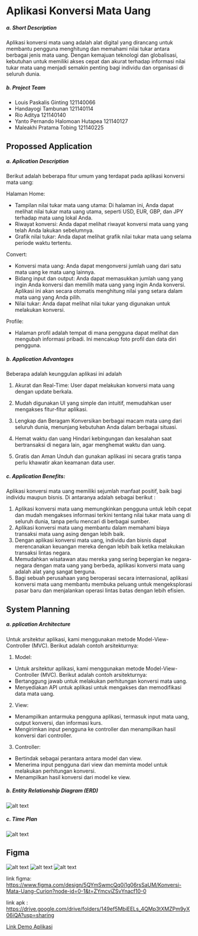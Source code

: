 # Aplikasi Konversi Mata Uang

##### a. Short Description

Aplikasi konversi mata uang adalah alat digital yang dirancang untuk membantu pengguna menghitung dan memahami nilai tukar antara berbagai jenis mata uang. Dengan kemajuan teknologi dan globalisasi, kebutuhan untuk memiliki akses cepat dan akurat terhadap informasi nilai tukar mata uang menjadi semakin penting bagi individu dan organisasi di seluruh dunia.


##### b. Project Team
- Louis Paskalis Ginting 121140066
- Handayogi Tambunan 121140114
- Rio Aditya 121140140
- Yanto Pernando Halomoan Hutapea 121140127
- Maleakhi Pratama Tobing 121140225

## Propossed Application
##### a. Aplication Description
Berikut adalah beberapa fitur umum yang terdapat pada aplikasi konversi mata uang:

Halaman Home:
- Tampilan nilai tukar mata uang utama: Di halaman ini, Anda dapat melihat nilai tukar mata uang utama, seperti USD, EUR, GBP, dan JPY terhadap mata uang lokal Anda.
- Riwayat konversi: Anda dapat melihat riwayat konversi mata uang yang telah Anda lakukan sebelumnya.
- Grafik nilai tukar: Anda dapat melihat grafik nilai tukar mata uang selama periode waktu tertentu.

Convert:
- Konversi mata uang: Anda dapat mengonversi jumlah uang dari satu mata uang ke mata uang lainnya.
- Bidang input dan output: Anda dapat memasukkan jumlah uang yang ingin Anda konversi dan memilih mata uang yang ingin Anda konversi. Aplikasi ini akan secara otomatis menghitung nilai yang setara dalam mata uang yang Anda pilih.
- Nilai tukar: Anda dapat melihat nilai tukar yang digunakan untuk melakukan konversi.

Profile: 
- Halaman profil adalah tempat di mana pengguna dapat melihat dan mengubah informasi pribadi. Ini mencakup foto profil dan data diri pengguna.

##### b. Application Advantages
Beberapa adalah keunggulan aplikasi ini adalah 

1. Akurat dan Real-Time:
User dapat melakukan konversi mata uang dengan update berkala.

2. Mudah digunakan
UI yang simple dan intuitif, memudahkan user mengakses fitur-fitur aplikasi.

3. Lengkap dan Beragam
Konversikan berbagai macam mata uang dari seluruh dunia, menunjang kebutuhan Anda dalam berbagai situasi.

4. Hemat waktu dan uang
Hindari kebingungan dan kesalahan saat bertransaksi di negara lain, agar menghemat waktu dan uang.

5. Gratis dan Aman
Unduh dan gunakan aplikasi ini secara gratis tanpa perlu khawatir akan keamanan data user.

##### c. Application Benefits:
Aplikasi konversi mata uang memiliki sejumlah manfaat positif, baik bagi individu maupun bisnis. Di antaranya adalah sebagai berikut :

1. Aplikasi konversi mata uang memungkinkan pengguna untuk lebih cepat dan mudah mengakses informasi terkini tentang nilai tukar mata uang di seluruh dunia, tanpa perlu mencari di berbagai sumber.
2. Aplikasi konversi mata uang membantu dalam memahami biaya transaksi mata uang asing dengan lebih baik.
3. Dengan aplikasi konversi mata uang, individu dan bisnis dapat merencanakan keuangan mereka dengan lebih baik ketika melakukan transaksi lintas negara.
4. Memudahkan wisatawan atau mereka yang sering bepergian ke negara-negara dengan mata uang yang berbeda, aplikasi konversi mata uang adalah alat yang sangat berguna.
5. Bagi sebuah perusahaan yang beroperasi secara internasional, aplikasi konversi mata uang membantu membuka peluang untuk mengeksplorasi pasar baru dan menjalankan operasi lintas batas dengan lebih efisien.

## System Planning
##### a. pplication Architecture
Untuk arsitektur aplikasi, kami menggunakan metode Model-View-Controller (MVC). Berikut adalah contoh arsitekturnya:

 1. Model:
- Untuk arsitektur aplikasi, kami menggunakan metode Model-View-Controller (MVC). Berikut adalah contoh arsitekturnya:
- Bertanggung jawab untuk melakukan perhitungan konversi mata uang.
- Menyediakan API untuk aplikasi untuk mengakses dan memodifikasi data mata uang.

2. View:
- Menampilkan antarmuka pengguna aplikasi, termasuk input mata uang, output konversi, dan informasi kurs.
- Mengirimkan input pengguna ke controller dan menampilkan hasil konversi dari controller.

3. Controller:
- Bertindak sebagai perantara antara model dan view.
- Menerima input pengguna dari view dan meminta model untuk melakukan perhitungan konversi.
- Menampilkan hasil konversi dari model ke view.

##### b. Entity Relationship Diagram (ERD)
![alt text](https://github.com/xxxgoy/Curion/blob/master/ERD%20konversi.png)

##### c. Time Plan
![alt text](https://github.com/xxxgoy/Curion/blob/master/time%20plan.JPG)

## Figma
![alt text](https://github.com/xxxgoy/Curion/blob/master/1.png)
![alt text](https://github.com/xxxgoy/Curion/blob/master/2.png)
![alt text](https://github.com/xxxgoy/Curion/blob/master/3.png)

link figma: https://www.figma.com/design/5QYmSwmcQq0i1g06rsSaUM/Konversi-Mata-Uang-Curion?node-id=0-1&t=ZYmcviZSvYnacf10-0

link apk : https://drive.google.com/drive/folders/149ef5MbiEELs_4QMp3tXMZPm9yX06iQA?usp=sharing

[Link Demo Aplikasi](https://youtu.be/cXXiVdTfDS0)














